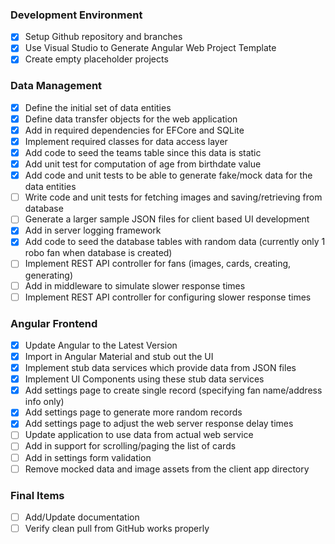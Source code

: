 ### Development Environment

- [X] Setup Github repository and branches
- [X] Use Visual Studio to Generate Angular Web Project Template
- [X] Create empty placeholder projects

### Data Management
- [X] Define the initial set of data entities 
- [X] Define data transfer objects for the web application
- [X] Add in required dependencies for EFCore and SQLite
- [X] Implement required classes for data access layer
- [X] Add code to seed the teams table since this data is static
- [X] Add unit test for computation of age from birthdate value
- [x] Add code and unit tests to be able to generate fake/mock data for the data entities
- [ ] Write code and unit tests for fetching images and saving/retrieving from database
- [ ] Generate a larger sample JSON files for client based UI development
- [X] Add in server logging framework
- [X] Add code to seed the database tables with random data (currently only 1 robo fan when database is created)
- [ ] Implement REST API controller for fans (images, cards, creating, generating)
- [ ] Add in middleware to simulate slower response times
- [ ] Implement REST API controller for configuring slower response times

### Angular Frontend

- [X] Update Angular to the Latest Version
- [X] Import in Angular Material and stub out the UI
- [X] Implement stub data services which provide data from JSON files
- [X] Implement UI Components using these stub data services
- [X] Add settings page to create single record (specifying fan name/address info only)
- [X] Add settings page to generate more random records
- [X] Add settings page to adjust the web server response delay times
- [ ] Update application to use data from actual web service
- [ ] Add in support for scrolling/paging the list of cards
- [ ] Add in settings form validation
- [ ] Remove mocked data and image assets from the client app directory

### Final Items

- [ ] Add/Update documentation
- [ ] Verify clean pull from GitHub works properly
